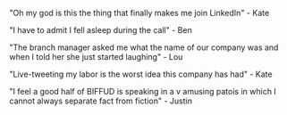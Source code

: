 "Oh my god is this the thing that finally makes me join LinkedIn" - Kate

"I have to admit I fell asleep during the call" - Ben

"The branch manager asked me what the name of our company was and when I told her she just started laughing" - Lou

"Live-tweeting my labor is the worst idea this company has had" - Kate

"I feel a good half of BIFFUD is speaking in a v amusing patois in which I cannot always separate fact from fiction" - Justin
